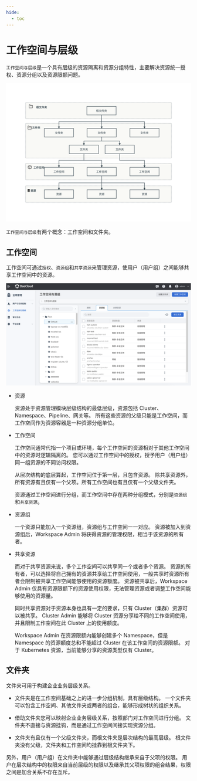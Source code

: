 ```yaml
---
hide:
  - toc
---
```


# 工作空间与层级

`工作空间与层级`是一个具有层级的资源隔离和资源分组特性，主要解决资源统一授权、资源分组以及资源限额问题。

![层级](../../images/workspace02.png)

`工作空间与层级`有两个概念：工作空间和文件夹。

## 工作空间

工作空间可通过`授权`、`资源组`和`共享资源`来管理资源，使用户（用户组）之间能够共享工作空间中的资源。

![工作空间](../../images/wsfd01.png)

- 资源

    资源处于资源管理模块层级结构的最低层级，资源包括 Cluster、Namespace、Pipeline、网关等。
    所有这些资源的父级只能是工作空间，而工作空间作为资源容器是一种资源分组单位。

- 工作空间

    工作空间通常代指一个项目或环境，每个工作空间的资源相对于其他工作空间中的资源时逻辑隔离的。
    您可以通过工作空间中的授权，授予用户（用户组）同一组资源的不同访问权限。

    从层次结构的底层算起，工作空间位于第一层，且包含资源。
    除共享资源外，所有资源有且仅有一个父项。所有工作空间也有且仅有一个父级文件夹。

    资源通过工作空间进行分组，而工作空间中存在两种分组模式，分别是`资源组`和`共享资源`。

- 资源组

    一个资源只能加入一个资源组，资源组与工作空间一一对应。
    资源被加入到资源组后，Workspace Admin 将获得资源的管理权限，相当于该资源的所有者。

- 共享资源

    而对于共享资源来说，多个工作空间可以共享同一个或者多个资源。
    资源的所有者，可以选择将自己拥有的资源共享给工作空间使用，一般共享时资源所有者会限制被共享工作空间能够使用的资源额度。
    资源被共享后，Workspace Admin 仅具有资源限额下的资源使用权限，无法管理资源或者调整工作空间能够使用的资源量。

    同时共享资源对于资源本身也具有一定的要求，只有 Cluster（集群）资源可以被共享。
    Cluster Admin 能够将 Cluster 资源分享给不同的工作空间使用，并且限制工作空间在此 Cluster 上的使用额度。

    Workspace Admin 在资源限额内能够创建多个 Namespace，但是 Namespace 的资源额度总和不能超过 Cluster 在该工作空间的资源限额。
    对于 Kubernetes 资源，当前能够分享的资源类型仅有 Cluster。

## 文件夹

文件夹可用于构建企业业务层级关系。

- 文件夹是在工作空间基础之上的进一步分组机制，具有层级结构。
  一个文件夹可以包含工作空间、其他文件夹或两者的组合，能够形成树状的组织关系。

- 借助文件夹您可以映射企业业务层级关系，按照部门对工作空间进行分组。
  文件夹不直接与资源挂钩，而是通过工作空间间接实现资源分组。

- 文件夹有且仅有一个父级文件夹，而根文件夹是层次结构的最高层级。
  根文件夹没有父级，文件夹和工作空间均挂靠到根文件夹下。

另外，用户（用户组）在文件夹中能够通过层级结构继承来自于父项的权限。
用户在层次结构中的权限来自当前层级的权限以及继承其父项权限的组合结果，权限之间是加合关系不存在互斥。
